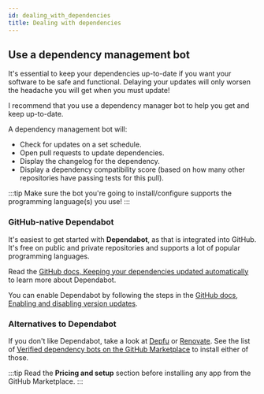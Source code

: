 ```yaml
---
id: dealing_with_dependencies
title: Dealing with dependencies
---
```


## Use a dependency management bot

It's essential to keep your dependencies up-to-date if you want your software to be safe and functional.
Delaying your updates will only worsen the headache you will get when you must update!

I recommend that you use a dependency manager bot to help you get and keep up-to-date.

A dependency management bot will:

- Check for updates on a set schedule.
- Open pull requests to update dependencies.
- Display the changelog for the dependency.
- Display a dependency compatibility score (based on how many other repositories have passing tests for this pull).

:::tip
Make sure the bot you're going to install/configure supports the programming language(s) you use!
:::

### GitHub-native Dependabot

It's easiest to get started with **Dependabot**, as that is integrated into GitHub.
It's free on public and private repositories and supports a lot of popular programming languages.

Read the [GitHub docs, Keeping your dependencies updated automatically](https://docs.github.com/en/free-pro-team@latest/github/administering-a-repository/keeping-your-dependencies-updated-automatically) to learn more about Dependabot.

You can enable Dependabot by following the steps in the [GitHub docs, Enabling and disabling version updates](https://docs.github.com/en/free-pro-team@latest/github/administering-a-repository/enabling-and-disabling-version-updates).

### Alternatives to Dependabot

If you don't like Dependabot, take a look at [Depfu](https://depfu.com/) or [Renovate](https://renovate.whitesourcesoftware.com/).
See the list of [Verified dependency bots on the GitHub Marketplace](https://github.com/marketplace?category=dependency-management&verification=verified) to install either of those.

:::tip
Read the **Pricing and setup** section before installing any app from the GitHub Marketplace.
:::

